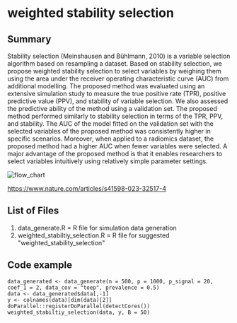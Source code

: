 # weighted stability selection

## Summary
Stability selection (Meinshausen and Bühlmann, 2010) is a variable selection algorithm based on resampling a dataset. Based on stability selection, we propose weighted stability selection to select variables by weighing them using the area under the receiver operating characteristic curve (AUC) from additional modelling. The proposed method was evaluated using an extensive simulation study to measure the true positive rate (TPR), positive predictive value (PPV), and stability of variable selection. We also assessed the predictive ability of the method using a validation set. The proposed method performed similarly to stability selection in terms of the TPR, PPV, and stability. The AUC of the model fitted on the validation set with the selected variables of the proposed method was consistently higher in specific scenarios. Moreover, when applied to a radiomics dataset, the proposed method had a higher AUC when fewer variables were selected. A major advantage of the proposed method is that it enables researchers to select variables intuitively using relatively simple parameter settings.

![flow_chart](https://user-images.githubusercontent.com/31601961/230020510-29148ba3-6b10-493a-8b33-01a345e3a290.jpg)

https://www.nature.com/articles/s41598-023-32517-4

## List of Files
1. data_generate.R = R file for simulation data generation
2. weighted_stabiltiy_selection.R = R file for suggested "weighted_stability_selection"  
  

## Code example
```{r, include = FALSE}
data_generated <- data_generate(n = 500, p = 1000, p_signal = 20, coef_1 = 2, data_cov = "toep", prevalence = 0.5)
data <- data_generated$data[,-1]
y <- colnames(data)[dim(data)[2]]
doParallel::registerDoParallel(detectCores())
weighted_stabiltiy_selection(data, y, B = 50)
```
